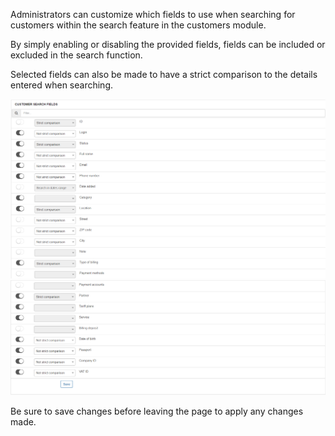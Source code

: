 Administrators can customize which fields to use when searching for customers within the search feature in the customers module.

By simply enabling or disabling the provided fields, fields can be included or excluded in the search function.

Selected fields can also be made to have a strict comparison to the details entered when searching.

![Customer search fields](customersf.png)
![Customer search fields](customersf2.png)

Be sure to save changes before leaving the page to apply any changes made.
